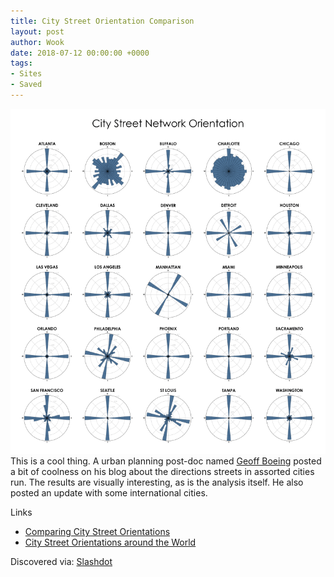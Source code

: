 ```yaml
---
title: City Street Orientation Comparison
layout: post
author: Wook
date: 2018-07-12 00:00:00 +0000
tags:
- Sites
- Saved
---
```

![](/assets/pics/city-streets-orientations-osmnx.png)This is a cool thing.  A urban planning post-doc named [Geoff Boeing](http://geoffboeing.com/about/) posted a bit of coolness on his blog about the directions streets in assorted cities run.  The results are visually interesting, as is the analysis itself.  He also posted an update with some international cities.

Links

* [Comparing City Street Orientations](http://geoffboeing.com/2018/07/comparing-city-street-orientations/)
* [City Street Orientations around the World](http://geoffboeing.com/2018/07/city-street-orientations-world/)

Discovered via: [Slashdot](https://news.slashdot.org/story/18/07/12/1039255/a-look-at-street-network-orientation-in-major-us-cities "A Look at Street Network Orientation in Major US Cities")